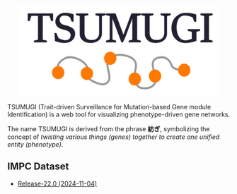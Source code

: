 
<p align="center">
    <a href="https://www.md.tsukuba.ac.jp/LabAnimalResCNT/TSUMUGI/" target="_blank">
        <img src="image/tsumugi-logo.jpg" alt="Tsumugi Logo" width="90%">
    </a>
</p>

TSUMUGI (Trait-driven Surveillance for Mutation-based Gene module Identification) is a web tool for visualizing phenotype-driven gene networks.

The name TSUMUGI is derived from the phrase **紡ぎ**, symbolizing the concept of *twisting various things (genes) together to create one unified entity (phenotype)*.  

## IMPC Dataset

- [Release-22.0 (2024-11-04)](https://ftp.ebi.ac.uk/pub/databases/impc/all-data-releases/release-22.0/)

